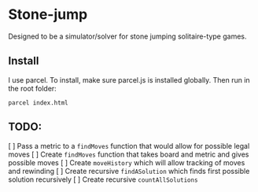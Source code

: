 # Stone-jump

Designed to be a simulator/solver for stone jumping solitaire-type games.

## Install

I use parcel.  To install, make sure parcel.js is installed globally.  Then run in the root folder:

```
parcel index.html
```

## TODO:
[ ] Pass a metric to a `findMoves` function that would allow for possible legal moves
[ ] Create `findMoves` function that takes board and metric and gives possible moves
[ ] Create `moveHistory` which will allow tracking of moves and rewinding
[ ] Create recursive `findASolution` which finds first possible solution recursively
[ ] Create recursive `countAllSolutions`
